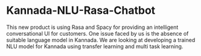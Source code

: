 # Kannada-NLU-Rasa-Chatbot
This new product is using Rasa and Spacy for providing an intelligent conversational UI for customers. One issue faced by us is the absence of suitable language model in Kannada. We are looking at developing a trained NLU model for Kannada using transfer learning and multi task learning.
